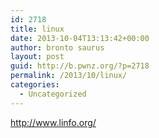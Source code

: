 ```yaml
---
id: 2718
title: linux
date: 2013-10-04T13:13:42+00:00
author: bronto saurus
layout: post
guid: http://b.pwnz.org/?p=2718
permalink: /2013/10/linux/
categories:
  - Uncategorized
---
```

http://www.linfo.org/